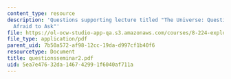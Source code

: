 ```yaml
---
content_type: resource
description: 'Questions supporting lecture titled "The Universe: Questions You Were
  Afraid to Ask"'
file: https://ol-ocw-studio-app-qa.s3.amazonaws.com/courses/8-224-exploring-black-holes-general-relativity-astrophysics-spring-2003/5ea7e47632da146742991f6040af711a_questionsseminar2.pdf
file_type: application/pdf
parent_uid: 7b50a572-af98-12cc-19da-d997cf1b40f6
resourcetype: Document
title: questionsseminar2.pdf
uid: 5ea7e476-32da-1467-4299-1f6040af711a
---
```

